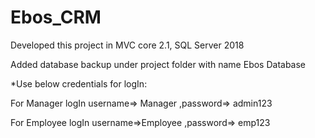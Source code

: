 # Ebos_CRM
Developed this project in MVC core 2.1, SQL Server 2018

Added database backup under project folder with name Ebos Database

*Use below credentials for logIn:

For Manager logIn
username=> Manager	,password=> admin123

For Employee logIn
username=>Employee	,password=> emp123


